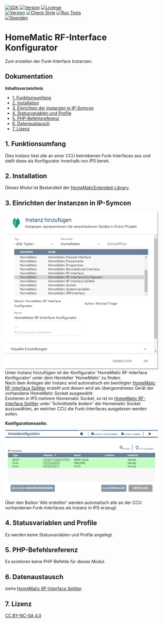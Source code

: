 [![SDK](https://img.shields.io/badge/Symcon-PHPModul-red.svg)](https://www.symcon.de/service/dokumentation/entwicklerbereich/sdk-tools/sdk-php/)
[![Version](https://img.shields.io/badge/Modul%20version-3.73-blue.svg)]()
[![License](https://img.shields.io/badge/License-CC%20BY--NC--SA%204.0-green.svg)](https://creativecommons.org/licenses/by-nc-sa/4.0/)  
[![Version](https://img.shields.io/badge/Symcon%20Version-6.1%20%3E-green.svg)](https://community.symcon.de/t/ip-symcon-6-1-stable-changelog/40276-IP-Symcon-5-1-%28Stable%29-Changelog)
[![Check Style](https://github.com/Nall-chan/HomematicExtended/workflows/Check%20Style/badge.svg)](https://github.com/Nall-chan/HomematicExtended/actions) [![Run Tests](https://github.com/Nall-chan/HomematicExtended/workflows/Run%20Tests/badge.svg)](https://github.com/Nall-chan/HomematicExtended/actions)   
[![Spenden](https://www.paypalobjects.com/de_DE/DE/i/btn/btn_donate_SM.gif)](../README.md#6-spenden) 

# HomeMatic RF-Interface Konfigurator  <!-- omit in toc -->
   Zum erstellen der Funk-Interface Instanzen.  

## Dokumentation <!-- omit in toc -->

**Inhaltsverzeichnis**

- [1. Funktionsumfang](#1-funktionsumfang)
- [2. Installation](#2-installation)
- [3. Einrichten der Instanzen in IP-Symcon](#3-einrichten-der-instanzen-in-ip-symcon)
- [4. Statusvariablen und Profile](#4-statusvariablen-und-profile)
- [5. PHP-Befehlsreferenz](#5-php-befehlsreferenz)
- [6. Datenaustausch](#6-datenaustausch)
- [7. Lizenz](#7-lizenz)

## 1. Funktionsumfang

   Dies Instanz liest alle an einer CCU betriebenen Funk-Interfaces aus und stellt diese als Konfigurator innerhalb von IPS bereit.  

## 2. Installation

Dieses Modul ist Bestandteil der [HomeMaticExtended-Library](../).  


## 3. Einrichten der Instanzen in IP-Symcon


![Instanzen](../docs/HMExtendedInstanzenRFConf.png)  
   Unter Instanz hinzufügen ist der Konfigurator 'HomeMatic RF-Interface Konfigurator' unter dem Hersteller 'HomeMatic' zu finden.  
   Nach dem Anlegen der Instanz wird automatisch ein benötigter [HomeMatic RF-Interface Splitter](../RFInterfaceSplitter/) erstellt und diesen wird als übergeordnetes Gerät der vorhandene HomeMatic Socket ausgewählt.  
   Existieren in IPS mehrere Homematic Socket, so ist im [HomeMatic RF-Interface Splitter](../RFInterfaceSplitter/)  unter 'Schnittstelle ändern' der Homematic Socket auszuwählen, an welcher CCU die Funk-Interfaces ausgelesen werden sollen.  

**Konfigurationsseite:**  

![RFInterface](../docs/RFInterfaceConfigurator.png)  

   Über den Button 'Alle erstellen' werden automatisch alle an der CCU vorhandenen Funk-Interfaces als Instanz in IPS erzeugt.  
   
## 4. Statusvariablen und Profile  

   Es werden keine Statusvariablen und Profile angelegt.  

## 5. PHP-Befehlsreferenz

   Es existieren keine PHP-Befehle für dieses Modul.  

## 6. Datenaustausch  

siehe [HomeMatic RF-Interface Splitter](../RFInterfaceSplitter/) 


## 7. Lizenz

  [CC BY-NC-SA 4.0](https://creativecommons.org/licenses/by-nc-sa/4.0/)  
